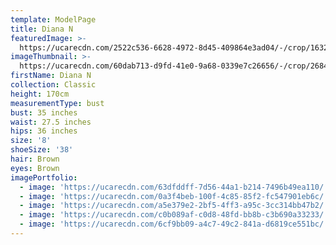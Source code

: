 ```yaml
---
template: ModelPage
title: Diana N
featuredImage: >-
  https://ucarecdn.com/2522c536-6628-4972-8d45-409864e3ad04/-/crop/1632x909/0,278/-/preview/
imageThumbnail: >-
  https://ucarecdn.com/60dab713-d9fd-41e0-9a68-0339e7c26656/-/crop/2684x3215/440,0/-/preview/
firstName: Diana N
collection: Classic
height: 170cm
measurementType: bust
bust: 35 inches
waist: 27.5 inches
hips: 36 inches
size: '8'
shoeSize: '38'
hair: Brown
eyes: Brown
imagePortfolio:
  - image: 'https://ucarecdn.com/63dfddff-7d56-44a1-b214-7496b49ea110/'
  - image: 'https://ucarecdn.com/0a3f4beb-100f-4c85-85f2-fc547901eb6c/'
  - image: 'https://ucarecdn.com/a5e379e2-2bf5-4ff3-a95c-3cc314bb47b2/'
  - image: 'https://ucarecdn.com/c0b089af-c0d8-48fd-bb8b-c3b690a33233/'
  - image: 'https://ucarecdn.com/6cf9bb09-a4c7-49c2-841a-d6819ce551bc/'
---
```


